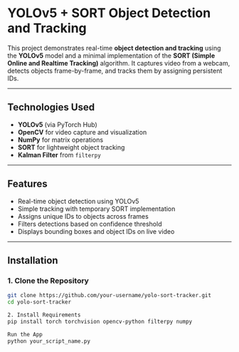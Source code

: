 #  YOLOv5 + SORT Object Detection and Tracking

This project demonstrates real-time **object detection and tracking** using the **YOLOv5** model and a minimal implementation of the **SORT (Simple Online and Realtime Tracking)** algorithm. It captures video from a webcam, detects objects frame-by-frame, and tracks them by assigning persistent IDs.

---

##  Technologies Used

- **YOLOv5** (via PyTorch Hub)
- **OpenCV** for video capture and visualization
- **NumPy** for matrix operations
- **SORT** for lightweight object tracking
- **Kalman Filter** from `filterpy`

---

## Features

- Real-time object detection using YOLOv5
- Simple tracking with temporary SORT implementation
- Assigns unique IDs to objects across frames
- Filters detections based on confidence threshold
- Displays bounding boxes and object IDs on live video

---

## Installation

### 1. Clone the Repository

```bash
git clone https://github.com/your-username/yolo-sort-tracker.git
cd yolo-sort-tracker

2. Install Requirements
pip install torch torchvision opencv-python filterpy numpy

Run the App
python your_script_name.py
